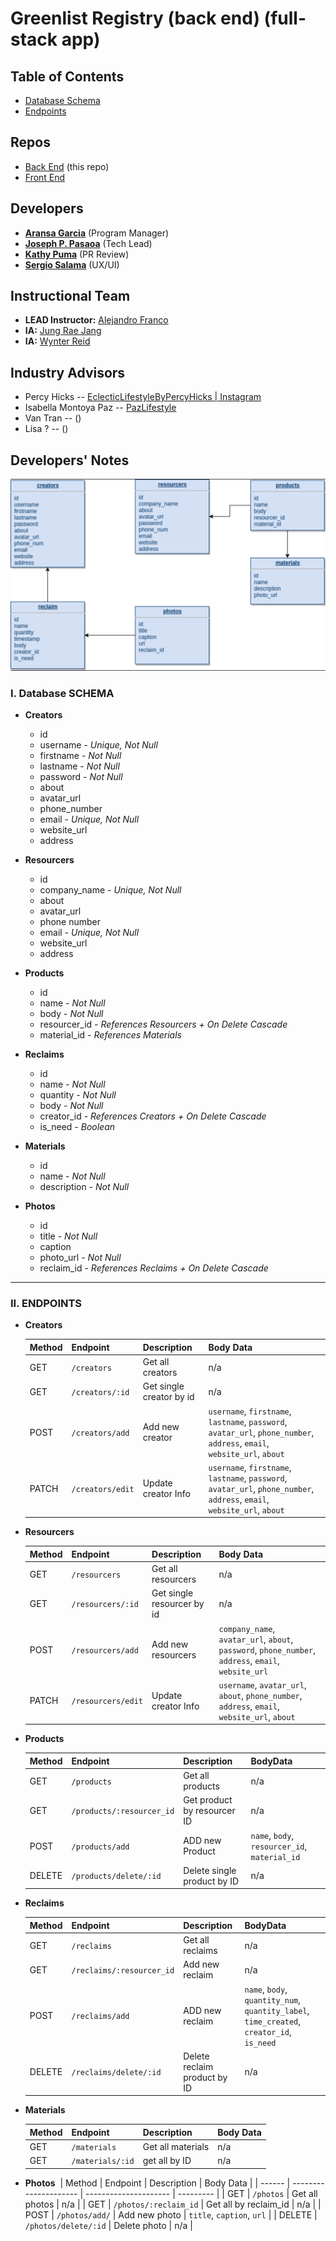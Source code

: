 # Greenlist Registry (back end) (full-stack app)

## Table of Contents

- [Database Schema](#i-database-schema)
- [Endpoints](#ii-endpoints)

## Repos

- [Back End](https://github.com/joseph-p-pasaoa/greenlistRegistry_back__Web) (this repo)
- [Front End](https://github.com/joseph-p-pasaoa/greenlistRegistry_front__Web)

## Developers

- [**Aransa Garcia**](https://github.com/aransagarcia) (Program Manager)
- [**Joseph P. Pasaoa**](https://github.com/joseph-p-pasaoa) (Tech Lead)
- [**Kathy Puma**](https://github.com/KathyPuma) (PR Review)
- [**Sergio Salama**](https://github.com/sergiocohens) (UX/UI)

## Instructional Team

- **LEAD Instructor:** [Alejandro Franco](https://github.com/alejo4373)
- **IA:** [Jung Rae Jang](https://github.com/jungraejang)
- **IA:** [Wynter Reid](https://github.com/wynterreid)

## Industry Advisors

- Percy Hicks -- [EclecticLifestyleByPercyHicks | Instagram](https://www.instagram.com/eclecticlifestylesbypercyhicks)
- Isabella Montoya Paz -- [PazLifestyle](https://www.pazlifestyle.com/)
- Van Tran -- ()
- Lisa ? -- ()

## Developers' Notes

![database schema](./readme/database-schema.png)

### **I. Database SCHEMA**

  - **Creators**
    - id
    - username - _Unique, Not Null_
    - firstname - _Not Null_
    - lastname - _Not Null_
    - password - _Not Null_
    - about
    - avatar_url
    - phone_number
    - email - _Unique, Not Null_
    - website_url
    - address

  - **Resourcers**
    - id
    - company_name - _Unique, Not Null_
    - about
    - avatar_url
    - phone number
    - email - _Unique, Not Null_
    - website_url
    - address

  - **Products**
    - id
    - name - _Not Null_
    - body - _Not Null_
    - resourcer_id - _References Resourcers + On Delete Cascade_
    - material_id - _References Materials_

  - **Reclaims**
    - id
    - name - _Not Null_
    - quantity - _Not Null_
    - body - _Not Null_
    - creator_id - _References Creators + On Delete Cascade_
    - is_need - _Boolean_

  - **Materials**
    - id
    - name - _Not Null_
    - description - _Not Null_

  - **Photos**
    - id
    - title - _Not Null_
    - caption
    - photo_url - _Not Null_
    - reclaim_id - _References Reclaims + On Delete Cascade_

---

### **II. ENDPOINTS**

- **Creators**

  | Method | Endpoint        | Description              | Body Data                                                                                                         |
  | ------ | --------------- | ------------------------ | ----------------------------------------------------------------------------------------------------------------- |
  | GET    | `/creators`     | Get all creators         | n/a                                                                                                               |
  | GET    | `/creators/:id` | Get single creator by id | n/a                                                                                                               |
  | POST   | `/creators/add`    | Add new creator          | `username`, `firstname`, `lastname`, `password`, `avatar_url`, `phone_number`, `address`, `email`, `website_url`, `about` |
  | PATCH | `/creators/edit`    | Update creator Info      | `username`, `firstname`, `lastname`, `password`, `avatar_url`, `phone_number`, `address`, `email`, `website_url`, `about`  |

* **Resourcers** 

  | Method | Endpoint         | Description                | Body Data                                                                                    |
  | ------ | ---------------- | -------------------------- | -------------------------------------------------------------------------------------------- |
  | GET    | `/resourcers`     | Get all resourcers          | n/a                                                                                          |
  | GET    | `/resourcers/:id` | Get single resourcer by id | n/a                                                                                          |
  | POST   | `/resourcers/add`    | Add new resourcers          | `company_name`, `avatar_url`, `about`, `password`, `phone_number`, `address`, `email`, `website_url` |
  | PATCH | `/resourcers/edit`    | Update creator Info        | `username`, `avatar_url`, `about`, `phone_number`, `address`, `email`, `website_url`, `about`       |

- **Products**

  | Method | Endpoint                   | Description                  | BodyData                                      |
  | ------ | -------------------------- | ---------------------------- | --------------------------------------------- |
  | GET    | `/products`                | Get all products             | n/a                                           |
  | GET    | `/products/:resourcer_id` | Get product by resourcer ID | n/a                                           |
  | POST   | `/products/add`                | ADD new Product              | `name`, `body`, `resourcer_id`, `material_id` |
  | DELETE | `/products/delete/:id`            | Delete single product by ID  | n/a                                           |

- **Reclaims**

  | Method | Endpoint                   | Description                  | BodyData                                                         |
  | ------ | -------------------------- | ---------------------------- | ---------------------------------------------------------------- |
  | GET    | `/reclaims`                | Get all reclaims             | n/a                                                              |
  | GET    | `/reclaims/:resourcer_id` | Add new reclaim              | n/a                                                              |
  | POST   | `/reclaims/add`                | ADD new reclaim              | `name`, `body`, `quantity_num`, `quantity_label`, `time_created`, `creator_id`, `is_need` |
  | DELETE | `/reclaims/delete/:id`            | Delete reclaim product by ID | n/a                                                              |

* **Materials**

  | Method | Endpoint         | Description       | Body Data |
  | ------ | ---------------- | ----------------- | --------- |
  | GET    | `/materials`     | Get all materials | n/a       |
  | GET    | `/materials/:id` | get all by ID     | n/a       |

* **Photos**
​
  | Method | Endpoint              | Description           | Body Data |
  | ------ | --------------------- | --------------------- | --------- |
  | GET    | `/photos`             | Get all photos        | n/a       |
  | GET    | `/photos/:reclaim_id` | Get all by reclaim_id | n/a       |
  | POST   | `/photos/add/`        | Add new photo         | `title`, `caption`, `url`       |
  | DELETE | `/photos/delete/:id`         | Delete photo          | n/a       |
